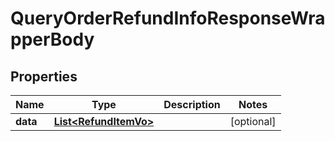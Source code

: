 

# QueryOrderRefundInfoResponseWrapperBody


## Properties

Name | Type | Description | Notes
------------ | ------------- | ------------- | -------------
**data** | [**List&lt;RefundItemVo&gt;**](RefundItemVo.md) |  |  [optional]



